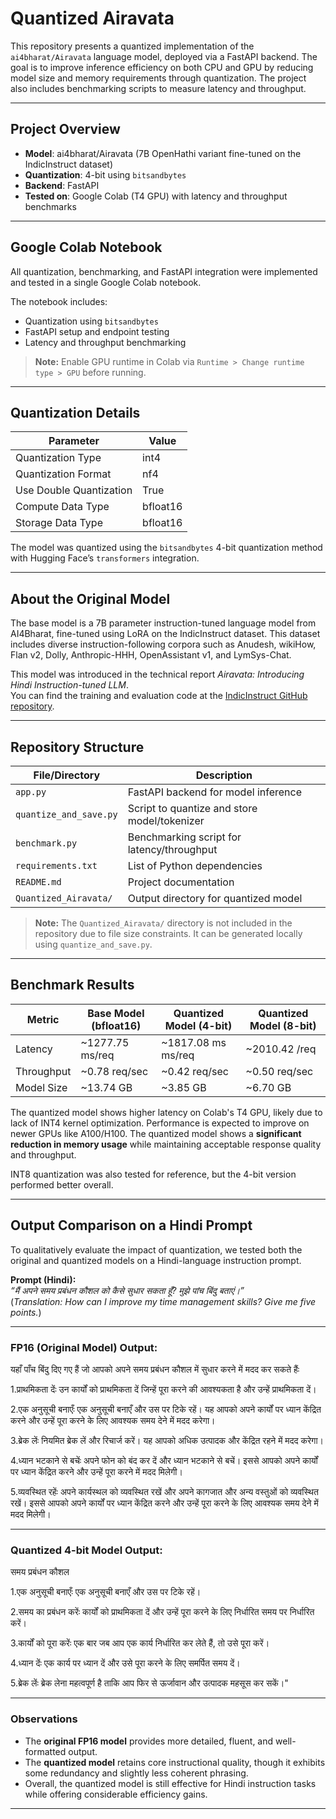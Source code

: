 # Quantized Airavata

This repository presents a quantized implementation of the `ai4bharat/Airavata` language model, deployed via a FastAPI backend. The goal is to improve inference efficiency on both CPU and GPU by reducing model size and memory requirements through quantization. The project also includes benchmarking scripts to measure latency and throughput.

---

## Project Overview

- **Model**: ai4bharat/Airavata (7B OpenHathi variant fine-tuned on the IndicInstruct dataset)  
- **Quantization**: 4-bit using `bitsandbytes`  
- **Backend**: FastAPI  
- **Tested on**: Google Colab (T4 GPU) with latency and throughput benchmarks

---
## Google Colab Notebook

All quantization, benchmarking, and FastAPI integration were implemented and tested in a single Google Colab notebook.


The notebook includes:
- Quantization using `bitsandbytes`
- FastAPI setup and endpoint testing
- Latency and throughput benchmarking


> **Note:** Enable GPU runtime in Colab via `Runtime > Change runtime type > GPU` before running.

---
## Quantization Details

| Parameter                | Value     |
|--------------------------|-----------|
| Quantization Type        | int4      |
| Quantization Format      | nf4       |
| Use Double Quantization  | True      |
| Compute Data Type        | bfloat16  |
| Storage Data Type        | bfloat16  |

The model was quantized using the `bitsandbytes` 4-bit quantization method with Hugging Face’s `transformers` integration.

---

## About the Original Model

The base model is a 7B parameter instruction-tuned language model from AI4Bharat, fine-tuned using LoRA on the IndicInstruct dataset. This dataset includes diverse instruction-following corpora such as Anudesh, wikiHow, Flan v2, Dolly, Anthropic-HHH, OpenAssistant v1, and LymSys-Chat.

This model was introduced in the technical report *Airavata: Introducing Hindi Instruction-tuned LLM*.  
You can find the training and evaluation code at the [IndicInstruct GitHub repository](https://github.com/AI4Bharat/IndicInstruct).

---

## Repository Structure

| File/Directory            | Description                                   |
|---------------------------|-----------------------------------------------|
| `app.py`                  | FastAPI backend for model inference           |
| `quantize_and_save.py`    | Script to quantize and store model/tokenizer  |
| `benchmark.py`            | Benchmarking script for latency/throughput    |
| `requirements.txt`        | List of Python dependencies                   |
| `README.md`               | Project documentation                         |
| `Quantized_Airavata/`     | Output directory for quantized model          |

> **Note:** The `Quantized_Airavata/` directory is not included in the repository due to file size constraints. It can be generated locally using `quantize_and_save.py`.

---

## Benchmark Results


| Metric       | Base Model (bfloat16) | Quantized Model (4-bit) | Quantized Model (8-bit) |
|--------------|-------------------|--------------------------|--------------------------|
| Latency      | ~1277.75 ms/req   | ~1817.08 ms ms/req          | ~2010.42 /req          |
| Throughput   | ~0.78 req/sec     | ~0.42 req/sec            | ~0.50 req/sec            |
| Model Size   | ~13.74 GB         | ~3.85 GB                 | ~6.70 GB                 |

The quantized model shows higher latency on Colab's T4 GPU, likely due to lack of INT4 kernel optimization. Performance is expected to improve on newer GPUs like A100/H100.
The quantized model shows a **significant reduction in memory usage** while maintaining acceptable response quality and throughput.

INT8 quantization was also tested for reference, but the 4-bit version performed better overall.

---

## Output Comparison on a Hindi Prompt

To qualitatively evaluate the impact of quantization, we tested both the original and quantized models on a Hindi-language instruction prompt.

**Prompt (Hindi):**  
*“मैं अपने समय प्रबंधन कौशल को कैसे सुधार सकता हूँ? मुझे पांच बिंदु बताएं।”*  
(*Translation: How can I improve my time management skills? Give me five points.*)

---

###  FP16 (Original Model) Output:


यहाँ पाँच बिंदु दिए गए हैं जो आपको अपने समय प्रबंधन कौशल में सुधार करने में मदद कर सकते हैंः

1.प्राथमिकता देंः उन कार्यों को प्राथमिकता दें जिन्हें पूरा करने की आवश्यकता है और उन्हें प्राथमिकता दें।

2.एक अनुसूची बनाएँः एक अनुसूची बनाएँ और उस पर टिके रहें। यह आपको अपने कार्यों पर ध्यान केंद्रित करने और उन्हें पूरा करने के लिए आवश्यक समय देने में मदद करेगा।

3.ब्रेक लेंः नियमित ब्रेक लें और रिचार्ज करें। यह आपको अधिक उत्पादक और केंद्रित रहने में मदद करेगा।

4.ध्यान भटकाने से बचेंः अपने फोन को बंद कर दें और ध्यान भटकाने से बचें। इससे आपको अपने कार्यों पर ध्यान केंद्रित करने और उन्हें पूरा करने में मदद मिलेगी।

5.व्यवस्थित रहेंः अपने कार्यस्थल को व्यवस्थित रखें और अपने कागजात और अन्य वस्तुओं को व्यवस्थित रखें। इससे आपको अपने कार्यों पर ध्यान केंद्रित करने और उन्हें पूरा करने के लिए आवश्यक समय देने में मदद मिलेगी।

---

###  Quantized 4-bit Model Output:
समय प्रबंधन कौशल

1.एक अनुसूची बनाएँः एक अनुसूची बनाएँ और उस पर टिके रहें।

2.समय का प्रबंधन करेंः कार्यों को प्राथमिकता दें और उन्हें पूरा करने के लिए निर्धारित समय पर निर्धारित करें।

3.कार्यों को पूरा करेंः एक बार जब आप एक कार्य निर्धारित कर लेते हैं, तो उसे पूरा करें।

4.ध्यान देंः एक कार्य पर ध्यान दें और उसे पूरा करने के लिए समर्पित समय दें।

5.ब्रेक लेंः ब्रेक लेना महत्वपूर्ण है ताकि आप फिर से ऊर्जावान और उत्पादक महसूस कर सकें।"

---


### Observations

- The **original FP16 model** provides more detailed, fluent, and well-formatted output.
- The **quantized model** retains core instructional quality, though it exhibits some redundancy and slightly less coherent phrasing.
- Overall, the quantized model is still effective for Hindi instruction tasks while offering considerable efficiency gains.

---



